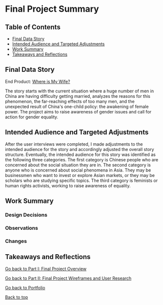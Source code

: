 # Final Project Summary

## Table of Contents

- [Final Data Story](#final-data-story)
- [Intended Audience and Targeted Adjustments](#intended-audience-and-targeted-adjustments)
- [Work Summary](#work-summary)
- [Takeaways and Reflections](#takeaways-and-reflections)

## Final Data Story
End Product: [Where is My Wife?](https://carnegiemellon.shorthandstories.com/where-is-my-wife/index.html)

The story starts with the current situation where a huge number of men in China are having difficulty getting married, analyzes the reasons for this phenomenon, the far-reaching effects of too many men, and the unexpected result of China's one-child policy: the awakening of female power. The project aims to raise awareness of gender issues and call for action for gender equality.

## Intended Audience and Targeted Adjustments
After the user interviews were completed, I made adjustments to the intended audience for the story and accordingly adjusted the overall story structure. Eventually, the intended audience for this story was identified as the following three categories. The first category is Chinese people who are concerned about the social situation they are in. The second category is anyone who is concerned about social phenomena in Asia. They may be businessmen who want to invest or explore Asian markets, or they may be scholars who are studying specific topics. The third category is feminists or human rights activists, working to raise awareness of equality.

## Work Summary

### Design Decisions

### Observations

### Changes


## Takeaways and Reflections








[Go back to Part I: Final Project Overview](/dataviz4.md)

[Go back to Part II: Final Project Wireframes and User Research](/dataviz5.md)

[Go back to Portfolio](/README.md)

[Back to top](#table-of-contents)
